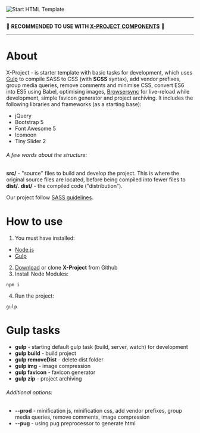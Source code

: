 ![Start HTML Template](https://raw.githubusercontent.com/inkogn1to/x-project/master/src/img/x-project.jpg)

---

📌 **RECOMMENDED TO USE WITH [X-PROJECT COMPONENTS](https://evgeniy-vashchuk.github.io/x-project-components/index.html)** 📌

---

# About

X-Project - is starter template with basic tasks for development, which uses [Gulp](https://gulpjs.com) to compile SASS to CSS (with **SCSS** syntax), add vendor prefixes, group media queries, remove comments and minimise CSS, convert ES6 into ES5 using Babel, optimising images, [Browsersync](https://browsersync.io/) for live-reload while development, simple favicon generator and project archiving. It includes the following libraries and frameworks (as a starting base):

- jQuery
- Bootstrap 5
- Font Awesome 5
- Icomoon
- Tiny Slider 2

###### A few words about the structure:

**src/** - "source" files to build and develop the project. This is where the original source files are located, before being compiled into fewer files to **dist/**.
**dist/** - the compiled code ("distribution").

Our project follow [SASS guidelines](https://sass-guidelin.es/#architecture).

# How to use

1) You must have installed:

- [Node.js](https://nodejs.org/en/)
- [Gulp](https://gulpjs.com/)

2) [Download](/inkogn1to/x-project/archive/master.zip) or clone **X-Project** from Github
3) Install Node Modules:

```
npm i
```

4) Run the project:

```
gulp
```

# Gulp tasks

- **gulp** - starting default gulp task (build, server, watch) for development
- **gulp build** - build project
- **gulp removeDist** - delete dist folder
- **gulp img** - image compression
- **gulp favicon** - favicon generator
- **gulp zip** - project archiving

###### Additional options:

- **--prod** - minification js, minification css, add vendor prefixes, group media queries, remove comments, image compression
- **--pug** - using pug preprocessor to generate html